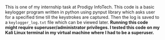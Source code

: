 This is one of my internship task at Prodigy InfoTech.
This code is a basic keylogger program written in python using pynput library which asks user for a specified time till the keystrokes are captured. Then the log is saved to a `keylogger_log.txt` file which can be viewed later.
**Running this code might require superuser/administrator privileges. I tested this code on my Kali Linux terminal in my virtual machine where I had to be a superuser.**
